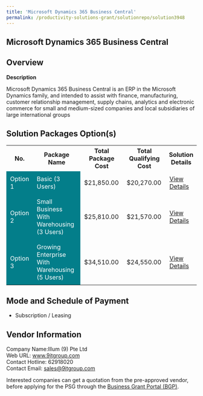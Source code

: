 ```yaml
---
title: 'Microsoft Dynamics 365 Business Central'
permalink: /productivity-solutions-grant/solutionrepo/solution3948
---
```


## Microsoft Dynamics 365 Business Central

## Overview

**Description**

Microsoft Dynamics 365 Business Central is an ERP in the Microsoft Dynamics family, and intended to assist with finance, manufacturing, customer relationship management, supply chains, analytics and electronic commerce for small and medium-sized companies and local subsidiaries of large international groups

## Solution Packages Option(s)

<table>
<tr>
<th><b>No.</b></th>
<th><b>Package Name</b></th>
<th><b>Total Package Cost</b></th>
<th><b>Total Qualifying Cost</b></th>
<th><b>Solution Details</b></th>
</tr>
<tr>
<td style='padding: 10px; background-color: #037E8A; color: #FFFFFF;'>Option 1</td>
<td style='padding: 10px; background-color: #037E8A; color: #FFFFFF;'>Basic (3 Users)</td>
<td style='padding: 10px;'>$21,850.00</td>
<td style='padding: 10px;'>$20,270.00</td>
<td style='padding: 10px;'><a href='/images/psg/illum_20220409_Desensitised_Annex_3_Part_1.pdf' target='_blank'>View Details</a></td>
</tr>
<tr>
<td style='padding: 10px; background-color: #037E8A; color: #FFFFFF;'>Option 2</td>
<td style='padding: 10px; background-color: #037E8A; color: #FFFFFF;'>Small Business With Warehousing (3 Users)</td>
<td style='padding: 10px;'>$25,810.00</td>
<td style='padding: 10px;'>$21,570.00</td>
<td style='padding: 10px;'><a href='/images/psg/illum_20220409_Desensitised_Annex_3_Part_2.pdf' target='_blank'>View Details</a></td>
</tr>
<tr>
<td style='padding: 10px; background-color: #037E8A; color: #FFFFFF;'>Option 3</td>
<td style='padding: 10px; background-color: #037E8A; color: #FFFFFF;'>Growing Enterprise With Warehousing (5 Users)</td>
<td style='padding: 10px;'>$34,510.00</td>
<td style='padding: 10px;'>$24,550.00</td>
<td style='padding: 10px;'><a href='/images/psg/illum_20220409_Desensitised_Annex_3_Part_3.pdf' target='_blank'>View Details</a></td>
</tr>
</table>

## Mode and Schedule of Payment

 - Subscription / Leasing

## Vendor Information

 Company Name:Illum (9) Pte Ltd<br>Web URL: www.9itgroup.com <br>Contact Hotline: 62918020 <br>Contact Email: sales@9itgroup.com 

Interested companies can get a quotation from the pre-approved vendor, before applying for the PSG through the <a href='https://www.businessgrants.gov.sg/' target='_blank' rel='noopener'>Business Grant Portal (BGP)</a>.

<script src="/jquery/resize-tables.js"></script>
